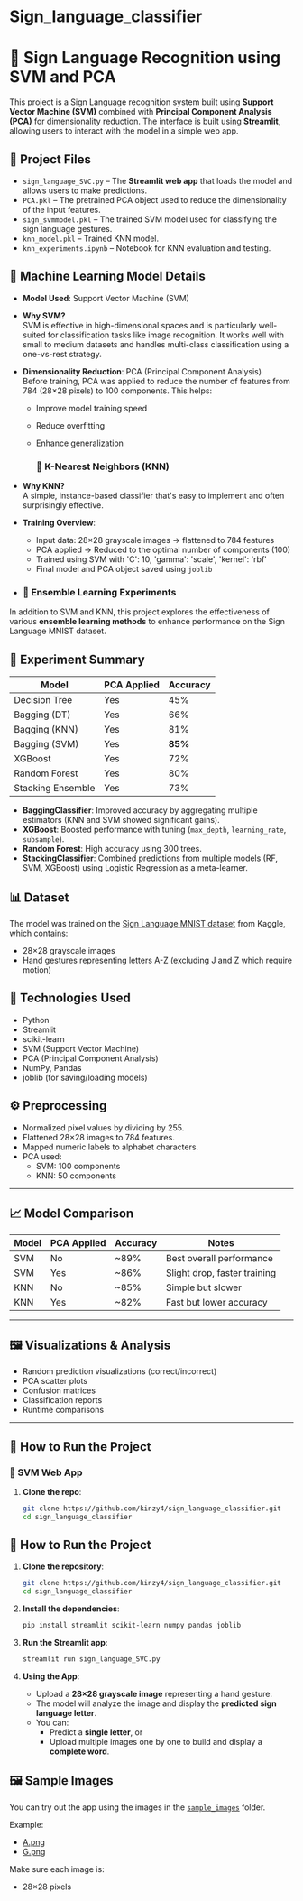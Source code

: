 # Sign_language_classifier

# 🧠 Sign Language Recognition using SVM and PCA

This project is a Sign Language recognition system built using **Support Vector Machine (SVM)** combined with **Principal Component Analysis (PCA)** for dimensionality reduction. The interface is built using **Streamlit**, allowing users to interact with the model in a simple web app.

## 📁 Project Files

- `sign_language_SVC.py` – The **Streamlit web app** that loads the model and allows users to make predictions.
- `PCA.pkl` – The pretrained PCA object used to reduce the dimensionality of the input features.
- `sign_svmmodel.pkl` – The trained SVM model used for classifying the sign language gestures.
- `knn_model.pkl` – Trained KNN model.
- `knn_experiments.ipynb` – Notebook for KNN evaluation and testing.

## 🤖 Machine Learning Model Details

- **Model Used**: Support Vector Machine (SVM)
- **Why SVM?**  
  SVM is effective in high-dimensional spaces and is particularly well-suited for classification tasks like image recognition. It works well with small to medium datasets and handles multi-class classification using a one-vs-rest strategy.

- **Dimensionality Reduction**: PCA (Principal Component Analysis)  
  Before training, PCA was applied to reduce the number of features from 784 (28×28 pixels) to 100 components. This helps:
  - Improve model training speed
  - Reduce overfitting
  - Enhance generalization
 
    ### 🔎 K-Nearest Neighbors (KNN)

- **Why KNN?**  
  A simple, instance-based classifier that's easy to implement and often surprisingly effective.
   
  
- **Training Overview**:
  - Input data: 28×28 grayscale images → flattened to 784 features
  - PCA applied → Reduced to the optimal number of components (100)
  - Trained using SVM with 'C': 10, 'gamma': 'scale', 'kernel': 'rbf'
  - Final model and PCA object saved using `joblib`
    
 - ### 🔁 Ensemble Learning Experiments
  In addition to SVM and KNN, this project explores the effectiveness of various **ensemble learning methods** to enhance performance on the Sign Language MNIST dataset.
## 🧪 Experiment Summary

| Model               | PCA Applied | Accuracy |
|--------------------|-------------|----------|
| Decision Tree       | Yes         | 45%      |
| Bagging (DT)        | Yes         | 66%      |
| Bagging (KNN)       | Yes         | 81%      |
| Bagging (SVM)       | Yes         | **85%**  |
| XGBoost             | Yes         | 72%      |
| Random Forest       | Yes         | 80%      |
| Stacking Ensemble   | Yes         | 73%      |

- **BaggingClassifier**: Improved accuracy by aggregating multiple estimators (KNN and SVM showed significant gains).
- **XGBoost**: Boosted performance with tuning (`max_depth`, `learning_rate`, `subsample`).
- **Random Forest**: High accuracy using 300 trees.
- **StackingClassifier**: Combined predictions from multiple models (RF, SVM, XGBoost) using Logistic Regression as a meta-learner.
## 📊 Dataset
The model was trained on the [Sign Language MNIST dataset](https://www.kaggle.com/datasets/datamunge/sign-language-mnist) from Kaggle, which contains:
- 28×28 grayscale images
- Hand gestures representing letters A-Z (excluding J and Z which require motion)
  
## 🧰 Technologies Used

- Python
- Streamlit
- scikit-learn
- SVM (Support Vector Machine)
- PCA (Principal Component Analysis)
- NumPy, Pandas  
- joblib (for saving/loading models)


## ⚙️ Preprocessing

- Normalized pixel values by dividing by 255.
- Flattened 28×28 images to 784 features.
- Mapped numeric labels to alphabet characters.
- PCA used:
  - SVM: 100 components
  - KNN: 50 components

---

## 📈 Model Comparison

| Model | PCA Applied | Accuracy | Notes                        |
|-------|-------------|----------|------------------------------|
| SVM   | No          | ~89%     | Best overall performance     |
| SVM   | Yes         | ~86%     | Slight drop, faster training |
| KNN   | No          | ~85%     | Simple but slower            |
| KNN   | Yes         | ~82%     | Fast but lower accuracy      |

---

## 🖼️ Visualizations & Analysis

- Random prediction visualizations (correct/incorrect)
- PCA scatter plots
- Confusion matrices
- Classification reports
- Runtime comparisons

---

## 🚀 How to Run the Project

### 🧪 SVM Web App

1. **Clone the repo**:

   ```bash
   git clone https://github.com/kinzy4/sign_language_classifier.git
   cd sign_language_classifier
## 🚀 How to Run the Project

1. **Clone the repository**:

   ```bash
   git clone https://github.com/kinzy4/sign_language_classifier.git
   cd sign_language_classifier
2. **Install the dependencies**:

    ```bash
    pip install streamlit scikit-learn numpy pandas joblib

3. **Run the Streamlit app**:

    ```bash
    streamlit run sign_language_SVC.py
 
4. **Using the App**:

   - Upload a **28×28 grayscale image** representing a hand gesture.
   - The model will analyze the image and display the **predicted sign language letter**.
   - You can:
     - Predict a **single letter**, or
     - Upload multiple images one by one to build and display a **complete word**.

   
## 🖼️ Sample Images

You can try out the app using the images in the [`sample_images`](sample_images) folder.

Example:
- [A.png](sample_images/A.png)
- [G.png](sample_images/G.png)


Make sure each image is:
- 28×28 pixels
